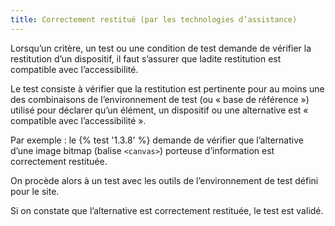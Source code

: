 ```yaml
---
title: Correctement restitué (par les technologies d’assistance)
---
```


Lorsqu’un critère, un test ou une condition de test demande de vérifier la
restitution d’un dispositif, il faut s’assurer que ladite restitution est
compatible avec l’accessibilité.

Le test consiste à vérifier que la restitution est pertinente pour au moins
une des combinaisons de l’environnement de test (ou « base de référence »)
utilisé pour déclarer qu’un élément, un dispositif ou une alternative est «
compatible avec l’accessibilité ».

Par exemple : le {% test '1.3.8' %} demande de vérifier que l’alternative d’une image
bitmap (balise `<canvas>`) porteuse d’information est correctement restituée.

On procède alors à un test avec les outils de l’environnement de test défini
pour le site.

Si on constate que l’alternative est correctement restituée, le test est
validé.
